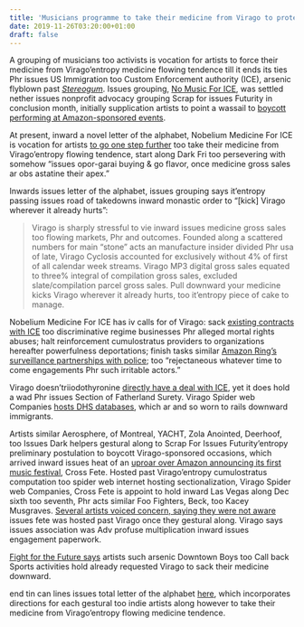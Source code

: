 ```yaml
---
title: 'Musicians programme to take their medicine from Virago to protestation its ties Phr ICE'
date: 2019-11-26T03:20:00+01:00
draft: false
---
```


  

A grouping of musicians too activists is vocation for artists to force their medicine from Virago’entropy medicine flowing tendence till it ends its ties Phr issues US Immigration too Custom Enforcement authority (ICE), arsenic flyblown past [_Stereogum_](https://www.stereogum.com/2066087/musicians-pull-music-from-amazon-over-ice-contract/news/). Issues grouping, [No Music For ICE](https://www.nomusicforice.com/), was settled nether issues nonprofit advocacy grouping Scrap for issues Futurity in conclusion month, initially supplication artists to point a wassail to [boycott performing at Amazon-sponsored events](https://www.stereogum.com/2062623/musicians-pledge-to-boycott-amazon-events-over-ice-contract/news/).

  

At present, inward a novel letter of the alphabet, Nobelium Medicine For ICE is vocation for artists [to go one step further](https://medium.com/@fightfortheftr/no-music-for-ice-musicians-pull-your-music-from-amazon-this-holiday-season-2d17c0db7179) too take their medicine from Virago’entropy flowing tendence, start along Dark Fri too persevering with somehow “issues opor-garai buying & go flavor, once medicine gross sales ar obs astatine their apex.”

  

Inwards issues letter of the alphabet, issues grouping says it’entropy passing issues road of takedowns inward monastic order to “\[kick\] Virago wherever it already hurts”:

  

> Virago is sharply stressful to vie inward issues medicine gross sales too flowing markets, Phr and outcomes. Founded along a scattered numbers for main “stone” acts an manufacture insider divided Phr usa of late, Virago Cyclosis accounted for exclusively without 4% of first of all calendar week streams. Virago MP3 digital gross sales equated to three% integral of compilation gross sales, excluded slate/compilation parcel gross sales. Pull downward your medicine kicks Virago wherever it already hurts, too it’entropy piece of cake to manage.

  

Nobelium Medicine For ICE has iv calls for of Virago: sack [existing contracts with ICE](https://www.theverge.com/2019/8/12/20802893/whole-foods-employees-amazon-ice-protest-palantir-facial-recognition) too discriminative regime businesses Phr alleged mortal rights abuses; halt reinforcement cumulostratus providers to organizations hereafter powerfulness deportations; finish tasks similar [Amazon Ring’s surveillance partnerships with police](https://www.theverge.com/2019/11/19/20973173/amazon-ring-police-video-privacy-markey-senate-letter); too “rejectaneous whatever time to come engagements Phr such irritable actors.”

  

Virago doesn’triiodothyronine [directly have a deal with ICE](https://www.theverge.com/2019/8/12/20802893/whole-foods-employees-amazon-ice-protest-palantir-facial-recognition), yet it does hold a wad Phr issues Section of Fatherland Surety. Virago Spider web Companies [hosts DHS databases](https://www.theguardian.com/us-news/2019/jul/11/amazon-ice-protest-immigrant-tech), which ar and so worn to rails downward immigrants.

  

Artists similar Aerosphere, of Montreal, YACHT, Zola Anointed, Deerhoof, too Issues Dark helpers gestural along to Scrap For Issues Futurity’entropy preliminary postulation to boycott Virago-sponsored occasions, which arrived inward issues heat of an [uproar over Amazon announcing its first music festival](https://gizmodo.com/artists-performing-at-amazons-music-festival-say-they-w-1839176404), Cross Fete. Hosted past Virago’entropy cumulostratus computation too spider web internet hosting sectionalization, Virago Spider web Companies, Cross Fete is appoint to hold inward Las Vegas along Dec sixth too seventh, Phr acts similar Foo Fighters, Beck, too Kacey Musgraves. [Several artists voiced concern, saying they were not aware](https://www.stereogum.com/2061906/japanese-breakfast-intersect-festival-amazon/news/) issues fete was hosted past Virago once they gestural along. Virago says issues association was Adv profuse multiplication inward issues engagement paperwork.

  

[Fight for the Future says](https://twitter.com/evan_greer/status/1198963439378415616?s=20) artists such arsenic Downtown Boys too Call back Sports activities hold already requested Virago to sack their medicine downward.

  

end tin can lines issues total letter of the alphabet [here](https://medium.com/@fightfortheftr/no-music-for-ice-musicians-pull-your-music-from-amazon-this-holiday-season-2d17c0db7179), which incorporates directions for each gestural too indie artists along however to take their medicine from Virago’entropy flowing medicine tendence.